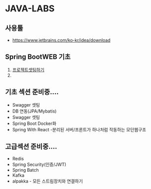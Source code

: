 # JAVA-LABS 

## 사용툴
- https://www.jetbrains.com/ko-kr/idea/download

## Spring BootWEB 기초

1. [프로젝트셋팅하기](./springweb/README.md)
2. 


## 기초 섹션 준비중....
- Swagger 셋팅
- DB 연동(JPA/Mybatis)
- Swagger 셋팅
- Spring Boot Docker화
- Spring With React -분리된 서버/프론트가 하나처럼 작동하는 모던웹구조

## 고급섹션 준비중.... 
- Redis
- Spring Security(인증/JWT)
- Spring Batch
- Kafka
- alpakka - 모든 스트림장치와 연결하기
